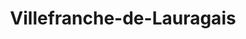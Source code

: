 ---
title: Villefranche-de-Lauragais
url: /villefranche-de-lauragais/
latitude: 43.399
longitude: 1.709
---